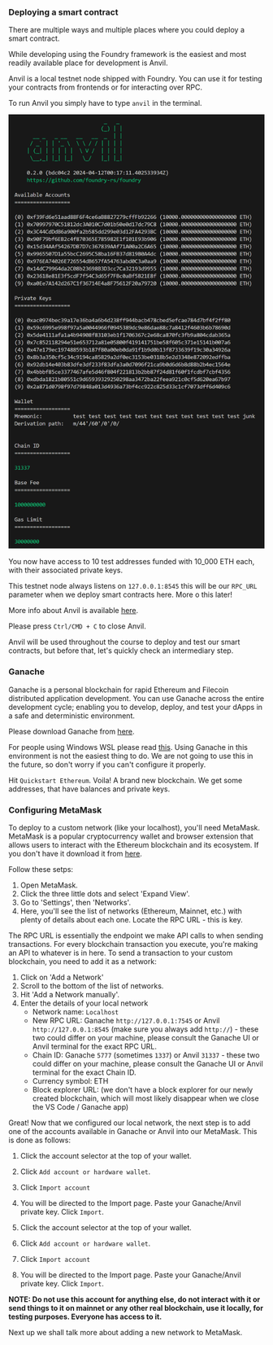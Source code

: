 ### Deploying a smart contract

There are multiple ways and multiple places where you could deploy a smart contract.

While developing using the Foundry framework is the easiest and most readily available place for development is Anvil.

Anvil is a local testnet node shipped with Foundry. You can use it for testing your contracts from frontends or for interacting over RPC.

To run Anvil you simply have to type `anvil` in the terminal.

![alt text](image.png)

You now have access to 10 test addresses funded with 10_000 ETH each, with their associated private keys.

This testnet node always listens on `127.0.0.1:8545` this will be our `RPC_URL` parameter when we deploy smart contracts here. More o this later!

More info about Anvil is available [here](https://getfoundry.sh/anvil/reference).

Please press `Ctrl/CMD + C` to close Anvil.

Anvil will be used throughout the course to deploy and test our smart contracts, but before that, let's quickly check an intermediary step.

### Ganache

Ganache is a personal blockchain for rapid Ethereum and Filecoin distributed application development. You can use Ganache across the entire development cycle; enabling you to develop, deploy, and test your dApps in a safe and deterministic environment.

Please download Ganache from [here](https://archive.trufflesuite.com/ganache/).

For people using Windows WSL please read [this](https://github.com/Cyfrin/foundry-simple-storage-cu?tab=readme-ov-file#windows-wsl--ganache). Using Ganache in this environment is not the easiest thing to do. We are not going to use this in the future, so don't worry if you can't configure it properly.

Hit `Quickstart Ethereum`. Voila! A brand new blockchain. We get some addresses, that have balances and private keys.

### Configuring MetaMask

To deploy to a custom network (like your localhost), you'll need MetaMask. MetaMask is a popular cryptocurrency wallet and browser extension that allows users to interact with the Ethereum blockchain and its ecosystem. If you don't have it download it from [here](https://metamask.io/download).

Follow these setps:

1. Open MetaMask.
2. Click the three little dots and select 'Expand View'.
3. Go to 'Settings', then 'Networks'.
4. Here, you'll see the list of networks (Ethereum, Mainnet, etc.) with plenty of details about each one. Locate the RPC URL - this is key.

The RPC URL is essentially the endpoint we make API calls to when sending transactions. For every blockchain transaction you execute, you're making an API to whatever is in here. To send a transaction to your custom blockchain, you need to add it as a network:

1. Click on 'Add a Network'
2. Scroll to the bottom of the list of networks.
3. Hit 'Add a Network manually'.
4. Enter the details of your local network
    * Network name: `Localhost`
    * New RPC URL: Ganache `http://127.0.0.1:7545` or Anvil `http://127.0.0.1:8545` (make sure you always add `http://`) - these two could differ on your machine, please consult the Ganache UI or Anvil terminal for the exact RPC URL.
    * Chain ID: Ganache `5777` (sometimes `1337`) or Anvil `31337` - these two could differ on your machine, please consult the Ganache UI or Anvil terminal for the exact Chain ID. 
    * Currency symbol: ETH
    * Block explorer URL: (we don't have a block explorer for our newly created blockchain, which will most likely disappear when we close the VS Code / Ganache app)

Great! Now that we configured our local network, the next step is to add one of the accounts available in Ganache or Anvil into our MetaMask. This is done as follows:

1. Click the account selector at the top of your wallet.
2. Click `Add account or hardware wallet`.
3. Click `Import account`
4. You will be directed to the Import page. Paste your Ganache/Anvil private key. Click `Import`.

1. Click the account selector at the top of your wallet.
2. Click `Add account or hardware wallet`.
3. Click `Import account`
4. You will be directed to the Import page. Paste your Ganache/Anvil private key. Click `Import`.

**NOTE: Do not use this account for anything else, do not interact with it or send things to it on mainnet or any other real blockchain, use it locally, for testing purposes. Everyone has access to it.**

Next up we shall talk more about adding a new network to MetaMask.